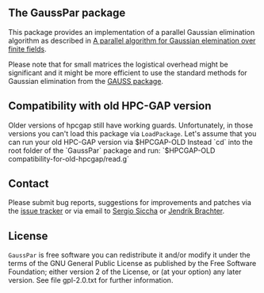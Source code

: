 ## The GaussPar package
This package provides an implementation of a parallel Gaussian elimination algorithm as described in
[A parallel algorithm for Gaussian elemination over finite fields](https://arxiv.org/abs/1806.04211).

Please note that for small matrices the logistical overhead might be
significant and it might be more efficient to use the standard methods for
Gaussian elimination from the [GAUSS package](https://www.gap-system.org/Packages/gauss.html).

## Compatibility with old HPC-GAP version
Older versions of hpcgap still have working guards. Unfortunately, in those
versions you can't load this package via `LoadPackage`.
Let's assume that you can run your old HPC-GAP version via $HPCGAP-OLD
Instead `cd` into the root folder of the `GaussPar` package and run:
`$HPCGAP-OLD compatibility-for-old-hpcgap/read.g`

## Contact
Please submit bug reports, suggestions for improvements and patches via
the [issue tracker](https://github.com/lbfm-rwth/GaussPar/issues)
or via email to
[Sergio Siccha](mailto:siccha@mathematik.uni-kl.de)
or
[Jendrik Brachter](mailto:brachter@cs.uni-kl.de).

## License
`GaussPar` is free software you can redistribute it and/or modify it
under the terms of the GNU General Public License as published by the Free
Software Foundation; either version 2 of the License, or (at your option) any
later version.
See file gpl-2.0.txt for further information.
